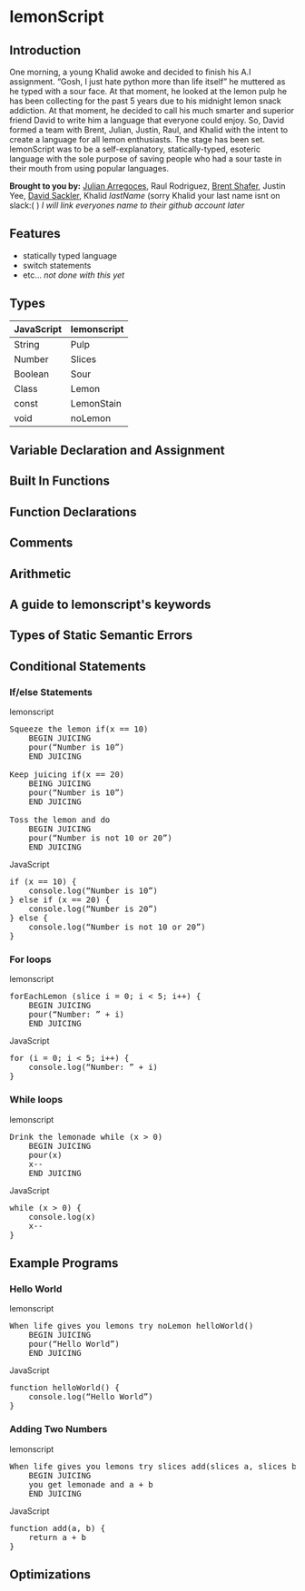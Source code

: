 # lemonScript
## Introduction
One morning, a young Khalid awoke and decided to finish his A.I assignment. “Gosh, I just hate python more than life itself” he muttered as he typed with a sour face. At that moment, he looked at the lemon pulp he has been collecting for the past 5 years due to his midnight lemon snack addiction. At that moment, he decided to call his much smarter and superior friend David to write him a language that everyone could enjoy. So, David formed a team with Brent, Julian, Justin, Raul, and Khalid with the intent to create a language for all lemon enthusiasts.
The stage has been set. lemonScript was to be a self-explanatory, statically-typed, esoteric language with the sole purpose of saving people who had a sour taste in their mouth from using popular languages. 

**Brought to you by:** [Julian Arregoces](https://github.com/Jarregoc), Raul Rodriguez, [Brent Shafer](https://github.com/bshafer93), Justin Yee, [David Sackler](https://github.com/Dsackler), Khalid *lastName* (sorry Khalid your last name isnt on slack:( )
*I will link everyones name to their github account later*

## Features
- statically typed language
- switch statements
- etc... *not done with this yet*

## Types
| JavaScript | lemonscript |
| ---------- | ----------- |
| String     | Pulp	   |
| Number     | Slices      |
| Boolean    | Sour        |
| Class      | Lemon       |
| const      | LemonStain  |
| void       | noLemon     |

## Variable Declaration and Assignment

## Built In Functions

## Function Declarations

## Comments

## Arithmetic

## A guide to lemonscript's keywords

## Types of Static Semantic Errors

## Conditional Statements
### If/else Statements
lemonscript
<pre>
Squeeze the lemon if(x == 10)
	BEGIN JUICING
	pour(“Number is 10”)
	END JUICING

Keep juicing if(x == 20)
	BEING JUICING
	pour(“Number is 10”)
	END JUICING

Toss the lemon and do
	BEGIN JUICING
	pour(“Number is not 10 or 20”)
	END JUICING
</pre>

JavaScript
<pre>
if (x == 10) {
	console.log(“Number is 10”)
} else if (x == 20) {
	console.log(“Number is 20”)
} else {
	console.log(“Number is not 10 or 20”)
}
</pre>

### For loops
lemonscript
<pre>
forEachLemon (slice i = 0; i < 5; i++) {
	BEGIN JUICING
	pour(“Number: ” + i)
	END JUICING
</pre>

JavaScript
<pre>
for (i = 0; i < 5; i++) {
	console.log(“Number: ” + i)
}
</pre>

### While loops
lemonscript
<pre>
Drink the lemonade while (x > 0) 
	BEGIN JUICING
	pour(x)
	x--
	END JUICING
</pre>

JavaScript
<pre>
while (x > 0) {
	console.log(x)
	x--
}
</pre>

## Example Programs
### Hello World
lemonscript
<pre>
When life gives you lemons try noLemon helloWorld()
	BEGIN JUICING
	pour(“Hello World”)
	END JUICING
</pre>

JavaScript
<pre>
function helloWorld() {
	console.log(“Hello World”)
}
</pre>

### Adding Two Numbers
lemonscript
<pre>
When life gives you lemons try slices add(slices a, slices b) 
	BEGIN JUICING
	you get lemonade and a + b
	END JUICING	
</pre>

JavaScript
<pre>
function add(a, b) {
	return a + b
}
</pre>



## Optimizations



